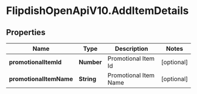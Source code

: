 # FlipdishOpenApiV10.AddItemDetails

## Properties
Name | Type | Description | Notes
------------ | ------------- | ------------- | -------------
**promotionalItemId** | **Number** | Promotional Item Id | [optional] 
**promotionalItemName** | **String** | Promotional Item Name | [optional] 


